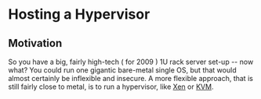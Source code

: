 # Hosting a Hypervisor

## Motivation

So you have a big, fairly high-tech ( for 2009 ) 1U rack server set-up -- now what?
You could run one gigantic bare-metal single OS, but that would almost certainly be
inflexible and insecure. A more flexible approach, that is still fairly close to metal,
is to run a hypervisor, like [Xen](https://www.xenproject.org/) or [KVM](https://www.linux-kvm.org/page/Main_Page).

